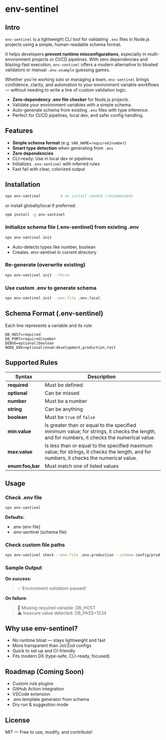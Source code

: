 # env-sentinel

## Intro

`env-sentinel` is a lightweight CLI tool for validating `.env` files in Node.js projects using a simple, human-readable schema format.

It helps developers **prevent runtime misconfigurations**, especially in multi-environment projects or CI/CD pipelines. With zero dependencies and blazing-fast execution, `env-sentinel` offers a modern alternative to bloated validators or manual `.env.example` guessing games.

Whether you're working solo or managing a team, `env-sentinel` brings confidence, clarity, and automation to your environment variable workflows — without needing to write a line of custom validation logic.

- **Zero-dependency .env file checker** for Node.js projects.  
- Validate your environment variables with a simple schema.  
- Auto-generate schema from existing `.env` files with type inference.  
- Perfect for CI/CD pipelines, local dev, and safer config handling.

## Features

- **Simple schema format** (e.g. `VAR_NAME=required|number`)
- **Smart type detection** when generating from `.env`
- **Zero dependencies**
- CLI-ready: Use in local dev or pipelines
- Initializes `.env-sentinel` with inferred rules
- Fast fail with clear, colorized output

## Installation

```bash
npx env-sentinel         # no install needed (recommended)
```
or install globally/local if preferred:
```bash
npm install -g env-sentinel
```

### Initialize schema file (.env-sentinel) from existing .env

```bash
npx env-sentinel init
```
- Auto-detects types like number, boolean
- Creates .env-sentinel in current directory

### Re-generate (overwrite existing)

```bash
npx env-sentinel init --force
```

### Use custom .env to generate schema

```bash
npx env-sentinel init --env-file .env.local
```

## Schema Format (.env-sentinel)

Each line represents a variable and its rule:
```dotenv
DB_HOST=required
DB_PORT=required|number
DEBUG=optional|boolean
NODE_ENV=optional|enum:development,production,test
```

## Supported Rules

| Syntax           | Description                                                                                                                                                                                                                    |
|------------------|--------------------------------------------------------------------------------------------------------------------------------------------------------------------------------------------------------------------------------|
| **required**     | Must be defined                                                                                                                                                                                                                |
| **optional**     | Can be missed                                                                                                                                                                                                                  |  
| **number**       | Must be a number                                                                                                                                                                                                               |   
| **string**       | Can be anything                                                                                                                                                                                                                |   
| **boolean**      | Must be `true` of `false`                                                                                                                                                                                                      |  
| **min:value**    | Is greater than or equal to the specified minimum value; for strings, it checks the length, and for numbers, it checks the numerical value.                                                                                    |  
| **max:value**    | Is less than or equal to the specified maximum value; for strings, it checks the length, and for numbers, it checks the numerical value.                                                                                       |  
| **enum:foo,bar** | Must match one of listed values                                                                                                                                                                                                |  

## Usage

### Check .env file

```bash
npx env-sentinel
```

**Defaults:**
- .env (env file)
- .env-sentinel (schema file)

### Check custom file paths

```bash
npx env-sentinel check --env-file .env.production --schema config/prod.schema
```

###  Sample Output

**On success:**


> ✅ Environment validation passed!


**On failure:**

> 🛑 Missing required variable: DB_HOST  
> ⚠️ Insecure value detected: DB_PASS=1234

## Why use env-sentinel?

- No runtime bloat — stays lightweight and fast
- More transparent than Joi/Zod configs
- Quick to set up and CI-friendly
- Fits modern DX (type-safe, CLI-ready, focused)

## Roadmap (Coming Soon)

- Custom rule plugins
- GitHub Action integration
- VSCode extension
- .env.template generator from schema
- Dry run & suggestion mode

## License

MIT — Free to use, modify, and contribute!
